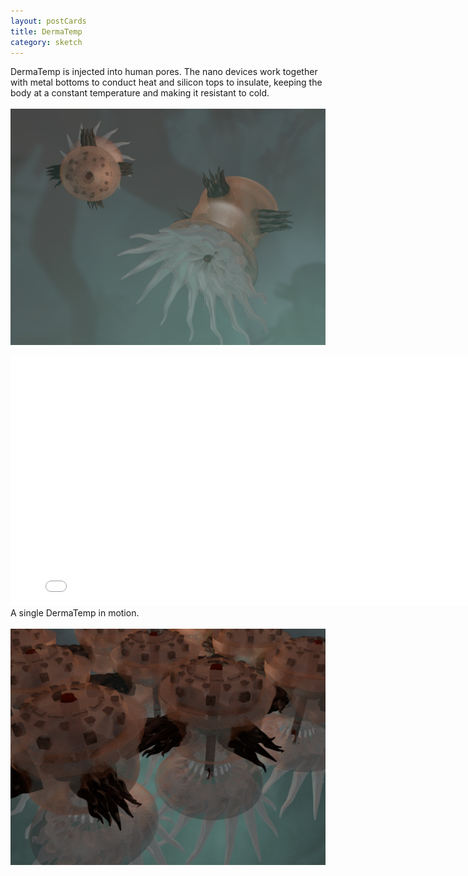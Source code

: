 ```yaml
---
layout: postCards
title: DermaTemp
category: sketch
---
```

DermaTemp is injected into human pores. The nano devices work together with metal bottoms to conduct heat and silicon tops to insulate, keeping the body at a constant temperature and making it resistant to cold.
<br><br>
<img src="../img/Derma_Final.jpg">
<br>

<iframe src="//player.vimeo.com/video/115175655?title=0&amp;byline=0&amp;portrait=0" width="800" height="400" frameborder="0" webkitallowfullscreen mozallowfullscreen allowfullscreen> </iframe>
A single DermaTemp in motion.
<br>
<br>
<img src="../img/dermatemp1.jpg">